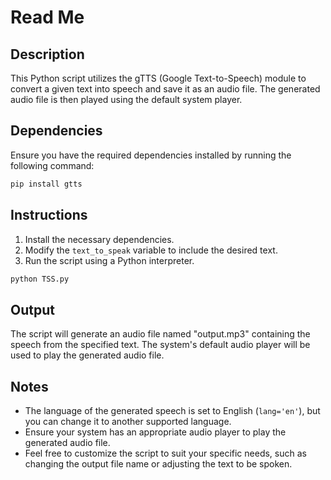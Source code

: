 # Read Me

## Description
This Python script utilizes the gTTS (Google Text-to-Speech) module to convert a given text into speech and save it as an audio file. The generated audio file is then played using the default system player.

## Dependencies
Ensure you have the required dependencies installed by running the following command:

```bash
pip install gtts
```

## Instructions
1. Install the necessary dependencies.
2. Modify the `text_to_speak` variable to include the desired text.
3. Run the script using a Python interpreter.

```bash
python TSS.py
```

## Output
The script will generate an audio file named "output.mp3" containing the speech from the specified text. The system's default audio player will be used to play the generated audio file.

## Notes
- The language of the generated speech is set to English (`lang='en'`), but you can change it to another supported language.
- Ensure your system has an appropriate audio player to play the generated audio file.
- Feel free to customize the script to suit your specific needs, such as changing the output file name or adjusting the text to be spoken.